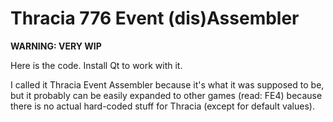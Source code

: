 # Thracia 776 Event (dis)Assembler
**WARNING: VERY WIP**

Here is the code. Install Qt to work with it.

I called it Thracia Event Assembler because it's what it was supposed to be, but it probably can be easily expanded to other games (read: FE4) because there is no actual hard-coded stuff for Thracia (except for default values).
